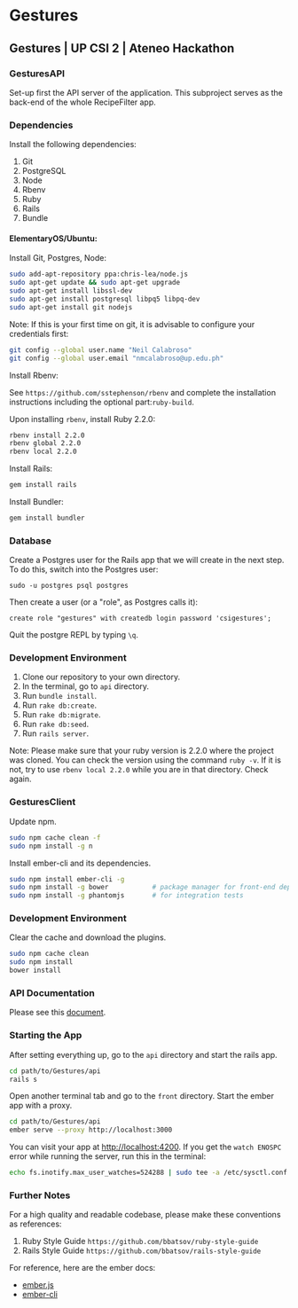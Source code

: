 # Gestures

## Gestures | UP CSI 2 | Ateneo Hackathon

### GesturesAPI
Set-up first the API server of the application. This subproject serves as the back-end
of the whole RecipeFilter app.

### Dependencies

Install the following dependencies:

1. Git
2. PostgreSQL
3. Node
4. Rbenv
5. Ruby
6. Rails
7. Bundle

#### ElementaryOS/Ubuntu:

Install Git, Postgres, Node:
```bash
sudo add-apt-repository ppa:chris-lea/node.js
sudo apt-get update && sudo apt-get upgrade
sudo apt-get install libssl-dev
sudo apt-get install postgresql libpq5 libpq-dev
sudo apt-get install git nodejs
```

Note: If this is your first time on git, it is advisable to configure your credentials first:
```bash
git config --global user.name "Neil Calabroso"
git config --global user.email "nmcalabroso@up.edu.ph"
```

Install Rbenv:

See ```https://github.com/sstephenson/rbenv``` and complete the installation instructions including the optional part:```ruby-build```.

Upon installing ```rbenv```, install Ruby 2.2.0:
```bash
rbenv install 2.2.0
rbenv global 2.2.0
rbenv local 2.2.0
```

Install Rails:
```bash
gem install rails
```

Install Bundler:
```bash
gem install bundler
```

### Database
Create a Postgres user for the Rails app that we will create in the next step. To do this, switch into the Postgres user:
```
sudo -u postgres psql postgres
```

Then create a user (or a "role", as Postgres calls it):
```
create role "gestures" with createdb login password 'csigestures';
```

Quit the postgre REPL by typing ```\q```.

### Development Environment

1. Clone our repository to your own directory.
2. In the terminal, go to ```api``` directory.
3. Run ```bundle install```.
4. Run ```rake db:create```.
5. Run ```rake db:migrate```.
6. Run ```rake db:seed```.
7. Run ```rails server```.

Note:
Please make sure that your ruby version is 2.2.0 where the project was cloned.
You can check the version using the command ```ruby -v```. If it is not, try
to use ```rbenv local 2.2.0``` while you are in that directory. Check again.

### GesturesClient

Update npm.
```bash
sudo npm cache clean -f
sudo npm install -g n
```

Install ember-cli and its dependencies.
```bash
sudo npm install ember-cli -g
sudo npm install -g bower           # package manager for front-end dependencies
sudo npm install -g phantomjs       # for integration tests
```

### Development Environment

Clear the cache and download the plugins.
```bash
sudo npm cache clean
sudo npm install
bower install
```

### API Documentation
Please see this [document](http://docs.google.com/spreadsheets/d/1ITWcWeSHbmLxwU--XVvDFjmFdTAahKfmJY5HVBDVp8M/edit?usp=sharing).

### Starting the App

After setting everything up, go to the ```api``` directory and start the rails app.
```bash
cd path/to/Gestures/api
rails s
```

Open another terminal tab and go to the ```front``` directory. Start the ember app with a proxy.
```bash
cd path/to/Gestures/api
ember serve --proxy http://localhost:3000
```

You can visit your app at [http://localhost:4200](http://localhost:4200). If you get the ```watch ENOSPC``` error while running the server, run this in the terminal:

```bash
echo fs.inotify.max_user_watches=524288 | sudo tee -a /etc/sysctl.conf && sudo sysctl -p
```

### Further Notes

For a high quality and readable codebase, please make these conventions as references:

1. Ruby Style Guide ```https://github.com/bbatsov/ruby-style-guide```
2. Rails Style Guide ```https://github.com/bbatsov/rails-style-guide```

For reference, here are the ember docs:
* [ember.js](http://emberjs.com/)
* [ember-cli](http://www.ember-cli.com/)

